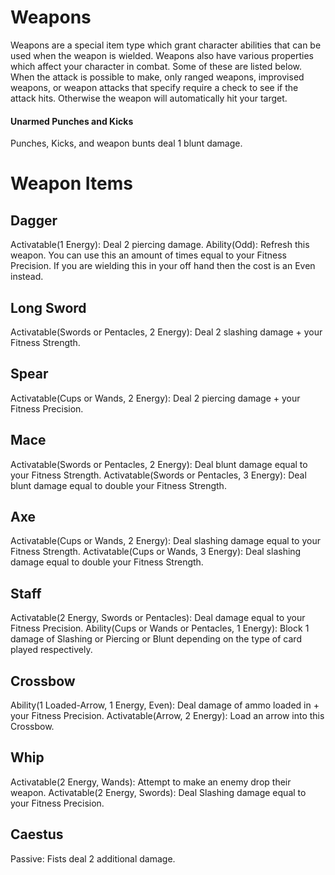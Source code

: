 # Weapons

Weapons are a special item type which grant character abilities that can be used when the weapon is wielded. Weapons also have various properties which affect your character in combat. Some of these are listed below. When the attack is possible to make, only ranged weapons, improvised weapons, or weapon attacks that specify require a check to see if the attack hits. Otherwise the weapon will automatically hit your target.

#### Unarmed Punches and Kicks
Punches, Kicks, and weapon bunts deal 1 blunt damage.

# Weapon Items

## Dagger
Activatable(1 Energy): Deal 2 piercing damage.
Ability(Odd): Refresh this weapon. You can use this an amount of times equal to your Fitness Precision. If you are wielding this in your off hand then the cost is an Even instead.

## Long Sword
Activatable(Swords or Pentacles, 2 Energy): Deal 2 slashing damage + your Fitness Strength.

## Spear
Activatable(Cups or Wands, 2 Energy): Deal 2 piercing damage + your Fitness Precision.

## Mace
Activatable(Swords or Pentacles, 2 Energy): Deal blunt damage equal to your Fitness Strength.
Activatable(Swords or Pentacles, 3 Energy): Deal blunt damage equal to double your Fitness Strength.

## Axe
Activatable(Cups or Wands, 2 Energy): Deal slashing damage equal to your Fitness Strength.
Activatable(Cups or Wands, 3 Energy): Deal slashing damage equal to double your Fitness Strength.

## Staff
Activatable(2 Energy, Swords or Pentacles): Deal damage equal to your Fitness Precision.
Ability(Cups or Wands or Pentacles, 1 Energy): Block 1 damage of Slashing or Piercing or Blunt depending on the type of card played respectively.

## Crossbow
Ability(1 Loaded-Arrow, 1 Energy, Even): Deal damage of ammo loaded in + your Fitness Precision.
Activatable(Arrow, 2 Energy): Load an arrow into this Crossbow.

## Whip
Activatable(2 Energy, Wands): Attempt to make an enemy drop their weapon. <!-- cant be guranteed success? -->
Activatable(2 Energy, Swords): Deal Slashing damage equal to your Fitness Precision.

## Caestus
Passive: Fists deal 2 additional damage.



